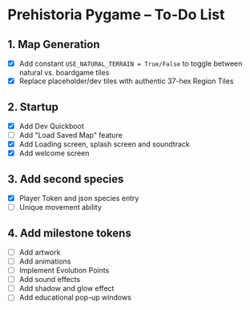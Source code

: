 # Prehistoria Pygame – To-Do List

## 1. Map Generation
- [x] Add constant `USE_NATURAL_TERRAIN = True/False` to toggle between natural vs. boardgame tiles  
- [x] Replace placeholder/dev tiles with authentic 37-hex Region Tiles  

## 2. Startup
- [x] Add Dev Quickboot
- [ ] Add "Load Saved Map" feature
- [x] Add Loading screen, splash screen and soundtrack
- [x] Add welcome screen

## 3. Add second species
- [x] Player Token and json species entry
- [ ] Unique movement ability

## 4. Add milestone tokens
- [ ] Add artwork
- [ ] Add animations
- [ ] Implement Evolution Points
- [ ] Add sound effects
- [ ] Add shadow and glow effect
- [ ] Add educational pop-up windows